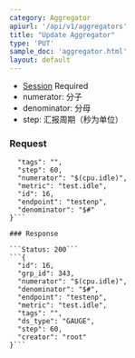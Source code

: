 ```yaml
---
category: Aggregator
apiurl: '/api/v1/aggregators'
title: "Update Aggregator"
type: 'PUT'
sample_doc: 'aggregator.html'
layout: default
---
```


* [Session](#/authentication) Required
* numerator: 分子
* denominator: 分母
* step: 汇报周期（秒为单位）

### Request

```{
  "tags": "",
  "step": 60,
  "numerator": "$(cpu.idle)",
  "metric": "test.idle",
  "id": 16,
  "endpoint": "testenp",
  "denominator": "$#"
}```

### Response

```Status: 200```
```{
  "id": 16,
  "grp_id": 343,
  "numerator": "$(cpu.idle)",
  "denominator": "$#",
  "endpoint": "testenp",
  "metric": "test.idle",
  "tags": "",
  "ds_type": "GAUGE",
  "step": 60,
  "creator": "root"
}```
